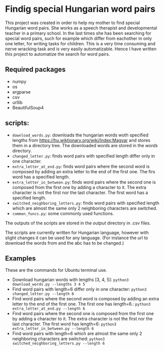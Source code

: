 # Findig special Hungarian word pairs #

This project was created in order to help my mother to find special Hungarian word pairs. She works as a speech therapist and developmental teacher in a primary school.
In the last times she has been searching for special word pairs, such for example which differ from eachother in only one letter, for writing tasks for children.
This is a very time consuming and nerve wracking task and is very easily automatizable. Hence I have written this project to automatize the search for word pairs.

## Required packages ##
- numpy
- os
- argparse
- csv
- urllib
- BeautifulSoup4

## scripts: ## 
- `download_words.py`: downloads the hungarian words woth specified lengths from https://hu.wiktionary.org/wiki/Index:Magyar and stores them in a directory tree. The downloaded words are stored in the _words_ directory.
- `changed_letter.py`: finds word pairs with specified length differ only in one character.
- `extra_letter_at_end.py`: finds word pairs where the second word is composed by adding an extra letter to the end of the first one. The firs word has a specified length.
- `extra_letter_in_between.py`: finds word pairs where the second one is composed from the first one by adding a character to it. The extra character is not the first nor the last character. The first word has a specified length.
- `switched_neighboring_letters.py`: finds word pairs with specified length which are almost the same only 2 neighboring characters are switched.
- `common_funcs.py`: some commonly used functions.

The outputs of the scripts are stored in the _output_ directory in .csv files.

The scripts are currently written for Hungarian language, however with slight changes it can be used for any language. (For instance the url to download the words from and the abc has to be changed.)

## Examples ##
These are the commands for Ubuntu terminal use.

- Download hungarian words with lengths [3, 4, 5]: `python3 download_words.py --lengths 3 4 5`
- Find word pairs with length=6 differ only in one character: `python3 changed_letter.py --length 6`
- Find word pairs where the second word is composed by adding an extra letter to the end of the first one. The first one has length=6.: `python3 extra_letter_at_end.py --length 6`
- Find word pairs where the second one is composed from the first one by adding a character to it. The extra character is not the first nor the last character. The first word has length=6: `python3 extra_letter_in_between.py --length 6`
- Find word pairs with length=6 which are almost the same only 2 neighboring characters are switched: `python3 switched_neighboring_letters.py --length 6`
